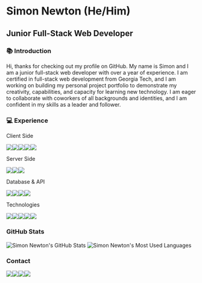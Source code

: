# Simon Newton (He/Him)

## Junior Full-Stack Web Developer

### :books: Introduction

Hi, thanks for checking out my profile on GitHub. My name is Simon and I am a junior
full-stack web developer with over a year of experience. I am certified in
full-stack web development from Georgia Tech, and I am working on building my personal
project portfolio to demonstrate my creativity, capabilities, and capacity for learning new
technology. I am eager to collaborate with coworkers of all backgrounds and identities, and
I am confident in my skills as a leader and follower.

### :computer: Experience

Client Side

<div style="display: flex; flex-direction: row;">
    <a href="https://developer.mozilla.org/en-US/docs/web/html" target="_blank">
        <img src="https://img.shields.io/static/v1?&style=flat&logo=html5&logoColor=white&labelColor=0C1024&label=&message=HTML&color=ECF0F1"/>
    </a>
    <a href="https://developer.mozilla.org/en-US/docs/web/css" target="_blank">
        <img src="https://img.shields.io/static/v1?&style=flat&logo=css3&logoColor=white&labelColor=0C1024&label=&message=CSS&color=ECF0F1"/>
    </a>
    <a href="https://developer.mozilla.org/en-US/docs/web/javascript" target="_blank">
        <img src="https://img.shields.io/static/v1?&style=flat&logo=javascript&logoColor=white&labelColor=0C1024&label=&message=JAVASCRIPT&color=ECF0F1"/>
    </a>
    <a href="https://reactjs.org/" target="_blank">
        <img src="https://img.shields.io/static/v1?&style=flat&logo=react&logoColor=white&labelColor=0C1024&label=&message=REACT&color=ECF0F1"/>
    </a>
    <a href="https://getbootstrap.com/" target="_blank">
        <img src="https://img.shields.io/static/v1?&style=flat&logo=bootstrap&logoColor=white&labelColor=0C1024&label=&message=BOOTSTRAP&color=ECF0F1"/>
    </a>
</div>

Server Side

<div style="display: flex; flex-direction: row;">
    <a href="https://nodejs.dev/en/" target="_blank">
        <img src="https://img.shields.io/static/v1?&style=flat&logo=nodedotjs&logoColor=white&labelColor=0C1024&label=&message=NODE&color=ECF0F1"/>
    </a>
    <a href="https://expressjs.com/" target="_blank">
        <img src="https://img.shields.io/static/v1?&style=flat&logo=express&logoColor=white&labelColor=0C1024&label=&message=EXPRESS&color=ECF0F1"/>
    </a>
    <a href="https://www.heroku.com/platform" target="_blank">
        <img src="https://img.shields.io/static/v1?&style=flat&logo=heroku&logoColor=white&labelColor=0C1024&label=&message=HEROKU&color=ECF0F1"/>
    </a>
</div>

Database & API

<div style="display: flex; flex-direction: row;">
    <a href="https://www.mongodb.com/" target="_blank">
        <img src="https://img.shields.io/static/v1?&style=flat&logo=mongodb&logoColor=white&labelColor=0C1024&label=&message=MONGODB&color=ECF0F1"/>
    </a>
    <a href="https://www.mysql.com/" target="_blank">
        <img src="https://img.shields.io/static/v1?&style=flat&logo=mysql&logoColor=white&labelColor=0C1024&label=&message=MySQL&color=ECF0F1"/>
    </a>
    <a href="https://axios-http.com/docs/intro" target="_blank">
        <img src="https://img.shields.io/static/v1?&style=flat&logo=axios&logoColor=white&labelColor=0C1024&label=&message=AXIOS&color=ECF0F1"/>
    </a>
    <a href="https://www.postman.com/" target="_blank">
        <img src="https://img.shields.io/static/v1?&style=flat&logo=postman&logoColor=white&labelColor=0C1024&label=&message=POSTMAN&color=ECF0F1"/>
    </a>
</div>

Technologies

<div style="display: flex; flex-direction: row;">
    <a href="https://git-scm.com/" target="_blank">
        <img src="https://img.shields.io/static/v1?&style=flat&logo=git&logoColor=white&labelColor=0C1024&label=&message=GIT&color=ECF0F1"/>
    </a>
        <a href="https://developer.mozilla.org/en-US/docs/Learn/Tools_and_testing/Understanding_client-side_tools/Command_line" target="_blank">
        <img src="https://img.shields.io/static/v1?&style=flat&logo=powershell&logoColor=white&labelColor=0C1024&label=&message=CMD&color=ECF0F1"/>
    </a>
    <a href="https://code.visualstudio.com/" target="_blank">
        <img src="https://img.shields.io/static/v1?&style=flat&logo=visualstudiocode&logoColor=white&labelColor=0C1024&label=&message=VSCODE&color=ECF0F1"/>
    </a>
    <a href="https://www.microsoft.com/en-us/windows" target="_blank">
        <img src="https://img.shields.io/static/v1?&style=flat&logo=windows&logoColor=white&labelColor=0C1024&label=&message=WINDOWS&color=ECF0F1"/>
    </a>
    <a href="https://www.apple.com/macos/" target="_blank">
        <img src="https://img.shields.io/static/v1?&style=flat&logo=apple&logoColor=white&labelColor=0C1024&label=&message=MACOS&color=ECF0F1"/>
    </a>
</div>

### GitHub Stats
<div>
    <img align="center" src="https://github-readme-stats.vercel.app/api?username=simonanewton&custom_title=Simon+Newton&hide=issues,contribs&count_private=true&show_icons=true&theme=github_dark" alt="Simon Newton's GitHub Stats" />
    <img align="center" src="https://github-readme-stats.vercel.app/api/top-langs/?username=anuraghazra&hide=glsl,astro,rust,go&layout=compact&theme=github_dark" alt="Simon Newton's Most Used Languages" />
</div>

### Contact

<div style="display: flex; flex-direction: row;">
    <a href="" target="_blank">
        <img src="https://img.shields.io/static/v1?&style=flat&logo=gmail&logoColor=white&labelColor=0C1024&label=&message=EMAIL&color=ECF0F1"/>
    </a>
        <a href="https://www.linkedin.com/in/simonanewtondev/" target="_blank">
        <img src="https://img.shields.io/static/v1?&style=flat&logo=linkedin&logoColor=white&labelColor=0C1024&label=&message=LINKEDIN&color=ECF0F1"/>
    </a>
    <a href="https://github.com/simonanewton" target="_blank">
        <img src="https://img.shields.io/static/v1?&style=flat&logo=github&logoColor=white&labelColor=0C1024&label=&message=GITHUB&color=ECF0F1"/>
    </a>
    <a href="https://simonanewton.herokuapp.com/" target="_blank">
        <img src="https://img.shields.io/static/v1?&style=flat&logo=heroku&logoColor=white&labelColor=0C1024&label=&message=WEBSITE&color=ECF0F1"/>
    </a>
</div>
